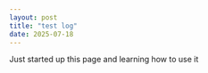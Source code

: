 ```yaml
---
layout: post
title: "test log"
date: 2025-07-18
---
```


Just started up this page and learning how to use it

